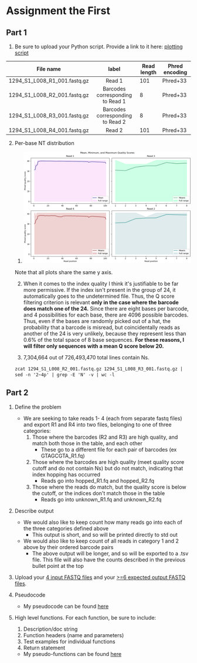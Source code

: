 # Assignment the First

## Part 1
1. Be sure to upload your Python script. Provide a link to it here:
[plotting script](quality_hist.py)

| File name                    |               label              | Read length | Phred encoding |
|------------------------------|:--------------------------------:|-------------|----------------|
| 1294_S1_L008_R1_001.fastq.gz | Read 1                           | 101         | Phred+33       |
| 1294_S1_L008_R2_001.fastq.gz | Barcodes corresponding to Read 1 | 8           | Phred+33       |
| 1294_S1_L008_R3_001.fastq.gz | Barcodes corresponding to Read 2 | 8           | Phred+33       |
| 1294_S1_L008_R4_001.fastq.gz | Read 2                           | 101         | Phred+33       


2. Per-base NT distribution
    1. ![quality scores](quality_hist.png)

    Note that all plots share the same y axis.

    2. When it comes to the index quality I think it's justifiable to be far more permissive. If the index isn't present in the group of 24, it automatically goes to the undetermined file. Thus, the Q score filtering criterion is relevant **only in the case where the barcode does match one of the 24.** Since there are eight bases per barcode, and 4 possibilities for each base, there are 4096 possible barcodes. Thus, even if the bases are randomly picked out of a hat, the probability that a barcode is misread, but coincidentally reads as another of the 24 is very unlikely, because they represent less than 0.6% of the total space of 8 base sequences.
    **For these reasons, I will filter only sequences with a mean Q score below 20.**

    3. 7,304,664 out of 726,493,470 total lines contain Ns.
    
    ```
    zcat 1294_S1_L008_R2_001.fastq.gz 1294_S1_L008_R3_001.fastq.gz | sed -n '2~4p' | grep -E 'N' -v | wc -l
    ```
    
## Part 2
1. Define the problem
	- We are seeking to take reads 1- 4 (each from separate fastq files) and export R1 and R4 into two files, belonging to one of three categories:
		1. Those where the barcodes (R2 and R3) are high quality, and match both those in the table, and each other
			-  These go to a different file for each pair of barcodes (ex GTAGCGTA_R1.fq)
		2. Those where the barcodes are high quality (meet quality score cutoff and do not contain Ns) but do not match, indicating that index hopping has occurred
			- Reads go into hopped_R1.fq and hopped_R2.fq
		3. Those where the reads do match, but the quality score is below the cutoff, or the indices don't match those in the table
			- Reads go into unknown_R1.fq and unknown_R2.fq
2. Describe output
	- We would also like to keep count how many reads go into each of the three categories defined above
		- This output is short, and so will be printed directly to std out
	- We would also like to keep count of all reads in category 1 and 2 above by their ordered barcode pairs 
		- The above output will be longer, and so will be exported to a .tsv file. This file will also have the counts described in the previous bullet point at the top
3. Upload your [4 input FASTQ files](https://github.com/graceHach/Demultiplex/blob/master/TEST-input_FASTQ) and your [>=6 expected output FASTQ files](https://github.com/graceHach/Demultiplex/blob/master/TEST-output_FASTQ).
4. Pseudocode
	- My pseudocode can be found [here](pseudocode.txt)
5. High level functions. For each function, be sure to include:
    1. Description/doc string
    2. Function headers (name and parameters)
    3. Test examples for individual functions
    4. Return statement
    
	- My pseudo-functions can be found [here](pseudofunction.txt) 

